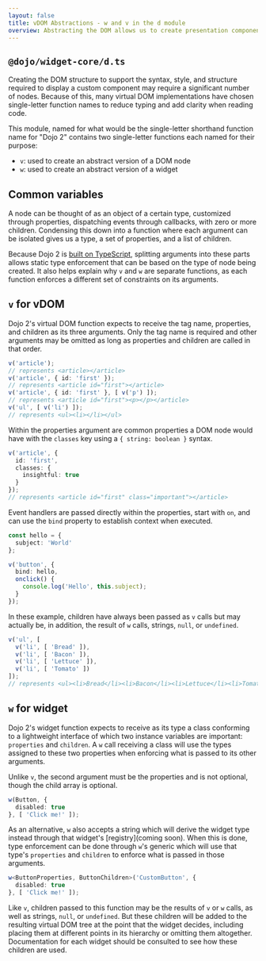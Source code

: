 ```yaml
---
layout: false
title: vDOM Abstractions - w and v in the d module
overview: Abstracting the DOM allows us to create presentation components programmatically. Dojo 2 provides a layer of abstraction between the DOM and its virtual counterpart as it exists in JavaScript as well as a layer of abstraction between this virtual DOM and Dojo 2 components - using a common syntax in a common module.
---
```


## `@dojo/widget-core/d.ts`

Creating the DOM structure to support the syntax, style, and structure required to display a custom component may require a significant number of nodes. Because of this, many virtual DOM implementations have chosen single-letter function names to reduce typing and add clarity when reading code.

This module, named for what would be the single-letter shorthand function name for "Dojo 2" contains two single-letter functions each named for their purpose:

- `v`: used to create an abstract version of a DOM node
- `w`: used to create an abstract version of a widget

## Common variables

A node can be thought of as an object of a certain type, customized through properties, dispatching events through callbacks, with zero or more children. Condensing this down into a function where each argument can be isolated gives us a type, a set of properties, and a list of children.

Because Dojo 2 is [built on TypeScript](https://github.com/dojo/dojo.io/blob/master/site/source/tutorials/TypeScript_and_Dojo_2.md), splitting arguments into these parts allows static type enforcement that can be based on the type of node being created. It also helps explain why `v` and `w` are separate functions, as each function enforces a different set of constraints on its arguments.

## `v` for vDOM

Dojo 2's virtual DOM function expects to receive the tag name, properties, and children as its three arguments. Only the tag name is required and other arguments may be omitted as long as properties and children are called in that order.

```ts
v('article');
// represents <article></article>
v('article', { id: 'first' });
// represents <article id="first"></article>
v('article', { id: 'first' }, [ v('p') ]);
// represents <article id="first"><p></p></article>
v('ul', [ v('li') ]);
// represents <ul><li></li></ul>
```

Within the properties argument are common properties a DOM node would have with the `classes` key using a `{ string: boolean }` syntax.

```ts
v('article', {
  id: 'first',
  classes: {
    insightful: true
  }
});
// represents <article id="first" class="important"></article>
```

Event handlers are passed directly within the properties, start with `on`, and can use the `bind` property to establish context when executed.

```ts
const hello = {
  subject: 'World'
};

v('button', {
  bind: hello,
  onclick() {
    console.log('Hello', this.subject);
  }
});
```

In these example, children have always been passed as `v` calls but may actually be, in addition, the result of `w` calls, strings, `null`, or `undefined`.


```ts
v('ul', [
  v('li', [ 'Bread' ]),
  v('li', [ 'Bacon' ]),
  v('li', [ 'Lettuce' ]),
  v('li', [ 'Tomato' ])
]);
// represents <ul><li>Bread</li><li>Bacon</li><li>Lettuce</li><li>Tomato</li></ul>
```

## `w` for widget

Dojo 2's widget function expects to receive as its type a class conforming to a lightweight interface of which two instance variables are important: `properties` and `children`. A `w` call receiving a class will use the types assigned to these two properties when enforcing what is passed to its other arguments.

Unlike `v`, the second argument must be the properties and is not optional, though the child array is optional.

```ts
w(Button, {
  disabled: true
}, [ 'Click me!' ]);
```

As an alternative, `w` also accepts a string which will derive the widget type instead through that widget's [registry](coming soon). When this is done, type enforcement can be done through `w`'s generic which will use that type's `properties` and `children` to enforce what is passed in those arguments.

```ts
w<ButtonProperties, ButtonChildren>('CustomButton', {
  disabled: true
}, [ 'Click me!' ]);
```

Like `v`, children passed to this function may be the results of `v` or `w` calls, as well as strings, `null`, or `undefined`. But these children will be added to the resulting virtual DOM tree at the point that the widget decides, including placing them at different points in its hierarchy or omitting them altogether. Documentation for each widget should be consulted to see how these children are used.
